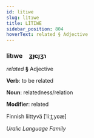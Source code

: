 ```yaml
---
id: litıwe
slug: litıwe
title: LİTIWE
sidebar_position: 804
hoverText: related § Adjective
---
```


### litıwe&emsp;<span kind="abugida">ʓɟcȷʒɿ</span>

*related* **§** Adjective

**Verb**: to be related

**Noun**: relatedness/relation

**Modifier**: related

Finnish liittyvä [ˈliːt̪ːyʋæ]

*Uralic Language Family*